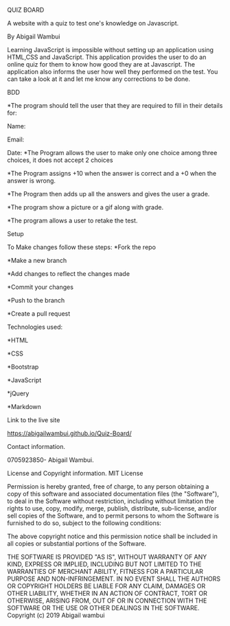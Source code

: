 QUIZ BOARD

A website with a quiz to test one's knowledge on Javascript.

By Abigail Wambui

Learning JavaScript is impossible without setting up an application using HTML,CSS and JavaScript.
This application provides the user to do an online quiz for them to know how good they are at Javascript.
The application also informs the user how well they performed on the test.
You can take a look at it and let me know any corrections to be done.

BDD

*The program should tell the user that they are required to fill in their details for:

Name:

Email:

Date:
*The Program allows the user to make only one choice among three choices, it does not accept 2 choices

*The Program assigns +10 when the answer is correct and a +0 when the answer is wrong.

*The Program then adds up all the answers and gives the user a grade.

*The program show a picture or a gif along with grade.

*The program allows a user to retake the test.

Setup

To Make changes follow these steps:
*Fork the repo

*Make a new branch

*Add changes to reflect the changes made

*Commit your changes

*Push to the branch

*Create a pull request

Technologies used:

*HTML

*CSS

*Bootstrap

*JavaScript

*jQuery

*Markdown


Link to the live site

https://abigailwambui.github.io/Quiz-Board/

Contact information.

0705923850- Abigail Wambui.

License and Copyright information.
MIT License

Permission is hereby granted, free of charge, to any person obtaining a copy of this software and associated documentation files (the "Software"), to deal in the Software without restriction, including without limitation the rights to use, copy, modify, merge, publish, distribute, sub-license, and/or sell copies of the Software, and to permit persons to whom the Software is furnished to do so, subject to the following conditions:

The above copyright notice and this permission notice shall be included in all copies or substantial portions of the Software.

THE SOFTWARE IS PROVIDED "AS IS", WITHOUT WARRANTY OF ANY KIND, EXPRESS OR IMPLIED, INCLUDING BUT NOT LIMITED TO THE WARRANTIES OF MERCHANT ABILITY, FITNESS FOR A PARTICULAR PURPOSE AND NON-INFRINGEMENT. IN NO EVENT SHALL THE AUTHORS OR COPYRIGHT HOLDERS BE LIABLE FOR ANY CLAIM, DAMAGES OR OTHER LIABILITY, WHETHER IN AN ACTION OF CONTRACT, TORT OR OTHERWISE, ARISING FROM, OUT OF OR IN CONNECTION WITH THE SOFTWARE OR THE USE OR OTHER DEALINGS IN THE SOFTWARE. Copyright (c) 2019 Abigail wambui
